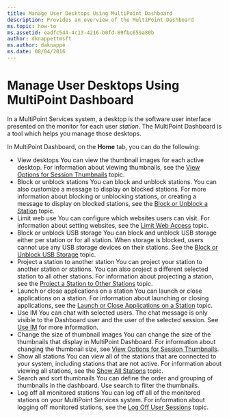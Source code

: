 ```yaml
---
title: Manage User Desktops Using MultiPoint Dashboard
description: Provides an overview of the MultiPoint Dashboard
ms.topic: how-to
ms.assetid: eadfc544-4c13-4216-b0fd-89fbc659a80b
author: dknappettmsft
ms.author: daknappe
ms.date: 08/04/2016
---
```

# Manage User Desktops Using MultiPoint Dashboard
In a MultiPoint Services system, a desktop is the software user interface presented on the monitor for each user *station*. The MultiPoint Dashboard is a tool which helps you manage those desktops.

In MultiPoint Dashboard, on the **Home** tab, you can do the following:

- View desktops
You can view the thumbnail images for each active desktop. For information about viewing thumbnails, see the [View Options for Session Thumbnails](View-Options-for-Session-Thumbnails-in-MultiPoint-Dashboard.md) topic.
- Block or unblock stations
You can block and unblock stations. You can also customize a message to display on blocked stations. For more information about blocking or unblocking stations, or creating a message to display on blocked stations, see the [Block or Unblock a Station](Block-or-Unblock-a-Station.md) topic.
- Limit web use
You can configure which websites users can visit. For information about setting websites, see the [Limit Web Access](Limit-Web-Access.md) topic.
- Block or unblock USB storage
You can block and unblock USB storage either per station or for all station. When storage is blocked, users cannot use any USB storage devices on their stations. See the [Block or Unblock USB Storage](Block-or-Unblock-USB-Storage.md) topic.
- Project a station to another station
You can project your station to another station or stations. You can also project a different selected station to all other stations. For information about projecting a station, see the [Project a Station to Other Stations](Project-a-Station-to-Other-Stations.md) topic.
- Launch or close applications on a station
You can launch or close applications on a station. For information about launching or closing applications, see the [Launch or Close Applications on a Station](Launch-or-Close-Applications-on-a-Station.md) topic.
- Use IM
You can chat with selected users. The chat message is only visible to the Dashboard user and the user of the selected session. See [Use IM](Use-IM.md) for more information.
- Change the size of thumbnail images
You can change the size of the thumbnails that display in MultiPoint Dashboard. For information about changing the thumbnail size, see [View Options for Session Thumbnails](View-Options-for-Session-Thumbnails-in-MultiPoint-Dashboard.md).
- Show all stations
You can view all of the stations that are connected to your system, including stations that are not active. For information about viewing all stations, see the [Show All Stations](Show-All-Stations.md) topic.
- Search and sort thumbnails
You can define the order and grouping of thumbnails in the dashboard. Use search to filter the thumbnails.
- Log off all monitored stations
You can log off all of the monitored stations on your MultiPoint Services system. For information about logging off monitored stations, see the [Log Off User Sessions](Log-Off-User-Sessions.md) topic.
